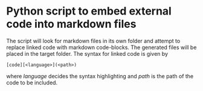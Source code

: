 # Python script to embed external code into markdown files

The script will look for markdown files in its own folder and attempt to replace linked code with markdown code-blocks. The generated files will be placed in the target folder. The syntax for linked code is given by

```
[code][<language>](<path>)
```
where _language_ decides the syntax highlighting and _path_ is the path of the code to be included.
